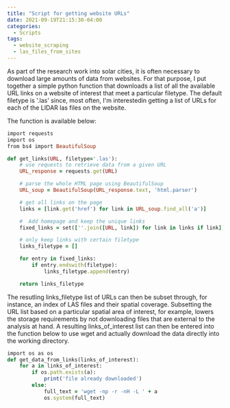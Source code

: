 ```yaml
---
title: "Script for getting website URLs"
date: 2021-09-19T21:15:30-04:00
categories:
  - Scripts
tags:
  - website_scraping
  - las_files_from_sites
---
```


As part of the research work into solar cities, it is often necessary to download large amounts of data from websites. For that purpose, I put together a simple python function that downloads a list of all the available URL links on a website of interest that meet a particular filetype. The default filetype is '.las' since, most often, I'm interestedin getting a list of URLs for each of the LIDAR las files on the website. 

The function is available below:

```ruby
import requests
import os
from bs4 import BeautifulSoup

def get_links(URL, filetype='.las'):
    # use requests to retrieve data from a given URL
    URL_response = requests.get(URL)

    # parse the whole HTML page using BeautifulSoup
    URL_soup = BeautifulSoup(URL_response.text, 'html.parser')

    # get all links on the page
    links = [link.get('href') for link in URL_soup.find_all('a')]

    #  Add homepage and keep the unique links
    fixed_links = set([''.join([URL, link]) for link in links if link])

    # only keep links with certain filetype
    links_filetype = []

    for entry in fixed_links:
        if entry.endswith(filetype):
            links_filetype.append(entry)

    return links_filetype
```

The resutling links_filetype list of URLs can then be subset through, for instance, an index of LAS files and their spatial coverage. Subsetting the URL list based on a particular spatial area of interest, for example, lowers the storage requirements by not downloading files that are external to the analysis at hand. A resulting links_of_interest list can then be entered into the function below to use wget and actually download the data directly into the working directory. 

```ruby
import os as os
def get_data_from_links(links_of_interest):
    for a in links_of_interest:
        if os.path.exists(a):
            print('file already downloaded')
        else:
            full_text = 'wget -np -r -nH -L ' + a
            os.system(full_text)
```
